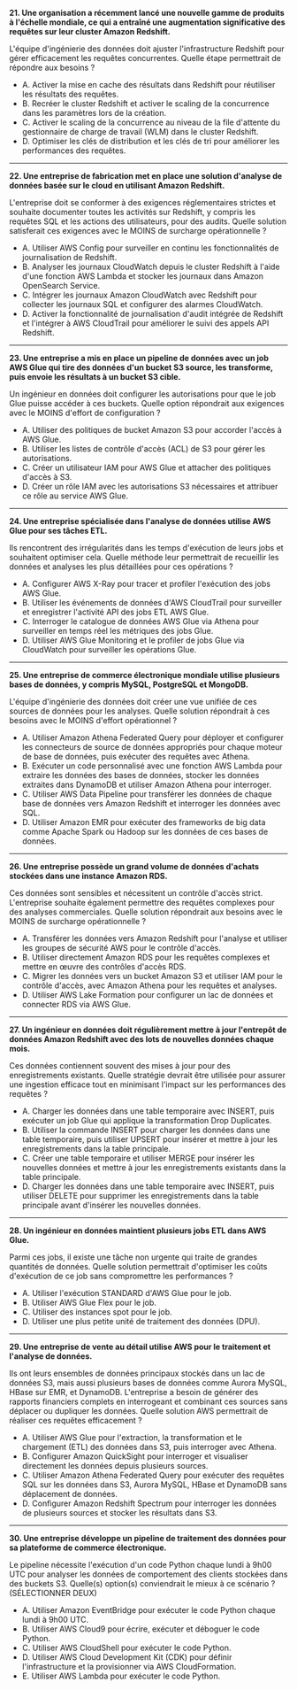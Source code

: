 

**21. Une organisation a récemment lancé une nouvelle gamme de produits à l'échelle mondiale, ce qui a entraîné une augmentation significative des requêtes sur leur cluster Amazon Redshift.**

L'équipe d'ingénierie des données doit ajuster l'infrastructure Redshift pour gérer efficacement les requêtes concurrentes. Quelle étape permettrait de répondre aux besoins ?

- A. Activer la mise en cache des résultats dans Redshift pour réutiliser les résultats des requêtes.
- B. Recréer le cluster Redshift et activer le scaling de la concurrence dans les paramètres lors de la création.
- C. Activer le scaling de la concurrence au niveau de la file d'attente du gestionnaire de charge de travail (WLM) dans le cluster Redshift.
- D. Optimiser les clés de distribution et les clés de tri pour améliorer les performances des requêtes.

---

**22. Une entreprise de fabrication met en place une solution d'analyse de données basée sur le cloud en utilisant Amazon Redshift.**

L'entreprise doit se conformer à des exigences réglementaires strictes et souhaite documenter toutes les activités sur Redshift, y compris les requêtes SQL et les actions des utilisateurs, pour des audits. Quelle solution satisferait ces exigences avec le MOINS de surcharge opérationnelle ?

- A. Utiliser AWS Config pour surveiller en continu les fonctionnalités de journalisation de Redshift.
- B. Analyser les journaux CloudWatch depuis le cluster Redshift à l'aide d'une fonction AWS Lambda et stocker les journaux dans Amazon OpenSearch Service.
- C. Intégrer les journaux Amazon CloudWatch avec Redshift pour collecter les journaux SQL et configurer des alarmes CloudWatch.
- D. Activer la fonctionnalité de journalisation d'audit intégrée de Redshift et l'intégrer à AWS CloudTrail pour améliorer le suivi des appels API Redshift.

---

**23. Une entreprise a mis en place un pipeline de données avec un job AWS Glue qui tire des données d'un bucket S3 source, les transforme, puis envoie les résultats à un bucket S3 cible.**

Un ingénieur en données doit configurer les autorisations pour que le job Glue puisse accéder à ces buckets. Quelle option répondrait aux exigences avec le MOINS d'effort de configuration ?

- A. Utiliser des politiques de bucket Amazon S3 pour accorder l'accès à AWS Glue.
- B. Utiliser les listes de contrôle d'accès (ACL) de S3 pour gérer les autorisations.
- C. Créer un utilisateur IAM pour AWS Glue et attacher des politiques d'accès à S3.
- D. Créer un rôle IAM avec les autorisations S3 nécessaires et attribuer ce rôle au service AWS Glue.

---

**24. Une entreprise spécialisée dans l'analyse de données utilise AWS Glue pour ses tâches ETL.**

Ils rencontrent des irrégularités dans les temps d'exécution de leurs jobs et souhaitent optimiser cela. Quelle méthode leur permettrait de recueillir les données et analyses les plus détaillées pour ces opérations ?

- A. Configurer AWS X-Ray pour tracer et profiler l'exécution des jobs AWS Glue.
- B. Utiliser les événements de données d'AWS CloudTrail pour surveiller et enregistrer l'activité API des jobs ETL AWS Glue.
- C. Interroger le catalogue de données AWS Glue via Athena pour surveiller en temps réel les métriques des jobs Glue.
- D. Utiliser AWS Glue Monitoring et le profiler de jobs Glue via CloudWatch pour surveiller les opérations Glue.

---

**25. Une entreprise de commerce électronique mondiale utilise plusieurs bases de données, y compris MySQL, PostgreSQL et MongoDB.**

L'équipe d'ingénierie des données doit créer une vue unifiée de ces sources de données pour les analyses. Quelle solution répondrait à ces besoins avec le MOINS d'effort opérationnel ?

- A. Utiliser Amazon Athena Federated Query pour déployer et configurer les connecteurs de source de données appropriés pour chaque moteur de base de données, puis exécuter des requêtes avec Athena.
- B. Exécuter un code personnalisé avec une fonction AWS Lambda pour extraire les données des bases de données, stocker les données extraites dans DynamoDB et utiliser Amazon Athena pour interroger.
- C. Utiliser AWS Data Pipeline pour transférer les données de chaque base de données vers Amazon Redshift et interroger les données avec SQL.
- D. Utiliser Amazon EMR pour exécuter des frameworks de big data comme Apache Spark ou Hadoop sur les données de ces bases de données.

---

**26. Une entreprise possède un grand volume de données d'achats stockées dans une instance Amazon RDS.**

Ces données sont sensibles et nécessitent un contrôle d'accès strict. L'entreprise souhaite également permettre des requêtes complexes pour des analyses commerciales. Quelle solution répondrait aux besoins avec le MOINS de surcharge opérationnelle ?

- A. Transférer les données vers Amazon Redshift pour l'analyse et utiliser les groupes de sécurité AWS pour le contrôle d'accès.
- B. Utiliser directement Amazon RDS pour les requêtes complexes et mettre en œuvre des contrôles d'accès RDS.
- C. Migrer les données vers un bucket Amazon S3 et utiliser IAM pour le contrôle d'accès, avec Amazon Athena pour les requêtes et analyses.
- D. Utiliser AWS Lake Formation pour configurer un lac de données et connecter RDS via AWS Glue.

---

**27. Un ingénieur en données doit régulièrement mettre à jour l'entrepôt de données Amazon Redshift avec des lots de nouvelles données chaque mois.**

Ces données contiennent souvent des mises à jour pour des enregistrements existants. Quelle stratégie devrait être utilisée pour assurer une ingestion efficace tout en minimisant l'impact sur les performances des requêtes ?

- A. Charger les données dans une table temporaire avec INSERT, puis exécuter un job Glue qui applique la transformation Drop Duplicates.
- B. Utiliser la commande INSERT pour charger les données dans une table temporaire, puis utiliser UPSERT pour insérer et mettre à jour les enregistrements dans la table principale.
- C. Créer une table temporaire et utiliser MERGE pour insérer les nouvelles données et mettre à jour les enregistrements existants dans la table principale.
- D. Charger les données dans une table temporaire avec INSERT, puis utiliser DELETE pour supprimer les enregistrements dans la table principale avant d'insérer les nouvelles données.

---

**28. Un ingénieur en données maintient plusieurs jobs ETL dans AWS Glue.**

Parmi ces jobs, il existe une tâche non urgente qui traite de grandes quantités de données. Quelle solution permettrait d'optimiser les coûts d'exécution de ce job sans compromettre les performances ?

- A. Utiliser l'exécution STANDARD d'AWS Glue pour le job.
- B. Utiliser AWS Glue Flex pour le job.
- C. Utiliser des instances spot pour le job.
- D. Utiliser une plus petite unité de traitement des données (DPU).

---

**29. Une entreprise de vente au détail utilise AWS pour le traitement et l'analyse de données.**

Ils ont leurs ensembles de données principaux stockés dans un lac de données S3, mais aussi plusieurs bases de données comme Aurora MySQL, HBase sur EMR, et DynamoDB. L'entreprise a besoin de générer des rapports financiers complets en interrogeant et combinant ces sources sans déplacer ou dupliquer les données. Quelle solution AWS permettrait de réaliser ces requêtes efficacement ?

- A. Utiliser AWS Glue pour l'extraction, la transformation et le chargement (ETL) des données dans S3, puis interroger avec Athena.
- B. Configurer Amazon QuickSight pour interroger et visualiser directement les données depuis plusieurs sources.
- C. Utiliser Amazon Athena Federated Query pour exécuter des requêtes SQL sur les données dans S3, Aurora MySQL, HBase et DynamoDB sans déplacement de données.
- D. Configurer Amazon Redshift Spectrum pour interroger les données de plusieurs sources et stocker les résultats dans S3.

---

**30. Une entreprise développe un pipeline de traitement des données pour sa plateforme de commerce électronique.**

Le pipeline nécessite l'exécution d'un code Python chaque lundi à 9h00 UTC pour analyser les données de comportement des clients stockées dans des buckets S3. Quelle(s) option(s) conviendrait le mieux à ce scénario ? (SÉLECTIONNER DEUX)

- A. Utiliser Amazon EventBridge pour exécuter le code Python chaque lundi à 9h00 UTC.
- B. Utiliser AWS Cloud9 pour écrire, exécuter et déboguer le code Python.
- C. Utiliser AWS CloudShell pour exécuter le code Python.
- D. Utiliser AWS Cloud Development Kit (CDK) pour définir l'infrastructure et la provisionner via AWS CloudFormation.
- E. Utiliser AWS Lambda pour exécuter le code Python.

